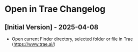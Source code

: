 # Open in Trae Changelog

## [Initial Version] - 2025-04-08

- Open current Finder directory, selected folder or file in Trae (https://www.trae.ai/)
